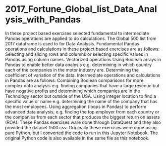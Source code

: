 # 2017_Fortune_Global_list_Data_Analysis_with_Pandas
In these project based exercises selected fundamental to intermediate Pandas operations are applied to do calculations. The Global 500 list from 2017 dataframe is used to for Data Analysis.  Fundamental Pandas operations and calculations in these project based exercises are as follows:  Selecting and slicing rows and columns or selecting specific values in Pandas using column names. Vectorized operations Using Boolean arrays in Pandas to enable better data analysis e.g. determining in which country each of the companies in the motor industry are. Determining the coefficient of variation of the data.  Intermediate operations and calculations in Pandas are as follows:  Combining Boolean comparisons for more complex data analysis e.g. finding companies that have a large revenue but have negative profits and determining which companies are in the Technology sector but outside of the USA. Using integer location to find a specific value or name e.g. determining the name of the company that has the most employees. Using aggregation (loops in Pandas) to perform advanced data analysis, e.g. finding the top employer from each country or the companies from each sector that produces the biggest return on assets (ROA).  These Pandas exercises ware done through DataQuest and they also provided the dataset f500.csv. Originally these exercises were done using pure Python, but I converted the code to run in this Jupyter Notebook. The original Python code is also available in the same file as this notebook.
